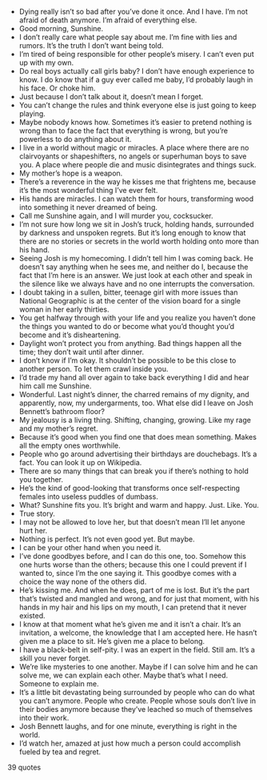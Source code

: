  - Dying really isn’t so bad after you’ve done it once. And I have. I’m not afraid of death anymore. I’m afraid of everything else.
 - Good morning, Sunshine.
 - I don’t really care what people say about me. I’m fine with lies and rumors. It’s the truth I don’t want being told.
 - I’m tired of being responsible for other people’s misery. I can’t even put up with my own.
 - Do real boys actually call girls baby? I don’t have enough experience to know. I do know that if a guy ever called me baby, I’d probably laugh in his face. Or choke him.
 - Just because I don’t talk about it, doesn’t mean I forget.
 - You can’t change the rules and think everyone else is just going to keep playing.
 - Maybe nobody knows how. Sometimes it’s easier to pretend nothing is wrong than to face the fact that everything is wrong, but you’re powerless to do anything about it.
 - I live in a world without magic or miracles. A place where there are no clairvoyants or shapeshifters, no angels or superhuman boys to save you. A place where people die and music disintegrates and things suck.
 - My mother’s hope is a weapon.
 - There’s a reverence in the way he kisses me that frightens me, because it’s the most wonderful thing I’ve ever felt.
 - His hands are miracles. I can watch them for hours, transforming wood into something it never dreamed of being.
 - Call me Sunshine again, and I will murder you, cocksucker.
 - I’m not sure how long we sit in Josh’s truck, holding hands, surrounded by darkness and unspoken regrets. But it’s long enough to know that there are no stories or secrets in the world worth holding onto more than his hand.
 - Seeing Josh is my homecoming. I didn’t tell him I was coming back. He doesn’t say anything when he sees me, and neither do I, because the fact that I’m here is an answer. We just look at each other and speak in the silence like we always have and no one interrupts the conversation.
 - I doubt taking in a sullen, bitter, teenage girl with more issues than National Geographic is at the center of the vision board for a single woman in her early thirties.
 - You get halfway through with your life and you realize you haven’t done the things you wanted to do or become what you’d thought you’d become and it’s disheartening.
 - Daylight won’t protect you from anything. Bad things happen all the time; they don’t wait until after dinner.
 - I don’t know if I’m okay. It shouldn’t be possible to be this close to another person. To let them crawl inside you.
 - I’d trade my hand all over again to take back everything I did and hear him call me Sunshine.
 - Wonderful. Last night’s dinner, the charred remains of my dignity, and apparently, now, my undergarments, too. What else did I leave on Josh Bennett’s bathroom floor?
 - My jealousy is a living thing. Shifting, changing, growing. Like my rage and my mother’s regret.
 - Because it’s good when you find one that does mean something. Makes all the empty ones worthwhile.
 - People who go around advertising their birthdays are douchebags. It’s a fact. You can look it up on Wikipedia.
 - There are so many things that can break you if there’s nothing to hold you together.
 - He’s the kind of good-looking that transforms once self-respecting females into useless puddles of dumbass.
 - What? Sunshine fits you. It’s bright and warm and happy. Just. Like. You.
 - True story.
 - I may not be allowed to love her, but that doesn’t mean I’ll let anyone hurt her.
 - Nothing is perfect. It’s not even good yet. But maybe.
 - I can be your other hand when you need it.
 - I’ve done goodbyes before, and I can do this one, too. Somehow this one hurts worse than the others; because this one I could prevent if I wanted to, since I’m the one saying it. This goodbye comes with a choice the way none of the others did.
 - He’s kissing me. And when he does, part of me is lost. But it’s the part that’s twisted and mangled and wrong, and for just that moment, with his hands in my hair and his lips on my mouth, I can pretend that it never existed.
 - I know at that moment what he’s given me and it isn’t a chair. It’s an invitation, a welcome, the knowledge that I am accepted here. He hasn’t given me a place to sit. He’s given me a place to belong.
 - I have a black-belt in self-pity. I was an expert in the field. Still am. It’s a skill you never forget.
 - We’re like mysteries to one another. Maybe if I can solve him and he can solve me, we can explain each other. Maybe that’s what I need. Someone to explain me.
 - It’s a little bit devastating being surrounded by people who can do what you can’t anymore. People who create. People whose souls don’t live in their bodies anymore because they’ve leached so much of themselves into their work.
 - Josh Bennett laughs, and for one minute, everything is right in the world.
 - I’d watch her, amazed at just how much a person could accomplish fueled by tea and regret.

39 quotes
